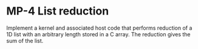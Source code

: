 # MP-4 List reduction

Implement a kernel and associated host code that performs reduction of a 1D list with an arbitrary length stored in a C array. The reduction gives the sum of the list. 
